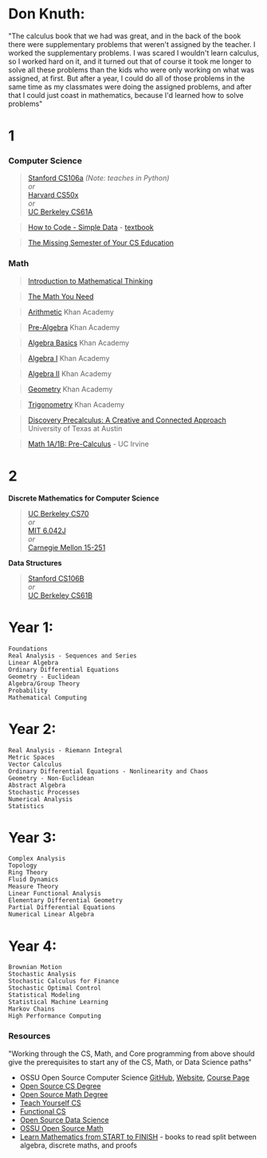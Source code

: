 # Don Knuth:

"The calculus book that we had was great, and in the back of the book there were supplementary problems that weren't assigned by the teacher. I worked the supplementary problems. I was scared I wouldn't learn calculus, so I worked hard on it, and it turned out that of course it took me longer to solve all these problems than the kids who were only working on what was assigned, at first. But after a year, I could do all of those problems in the same time as my classmates were doing the assigned problems, and after that I could just coast in mathematics, because I'd learned how to solve problems"

# 1

### Computer Science

> [Stanford CS106a](https://web.stanford.edu/class/cs106a/index.html) *(Note: teaches in Python)*  
> *or*  
> [Harvard CS50x](https://www.edx.org/course/introduction-computer-science-harvardx-cs50x)  
> *or*  
> [UC Berkeley CS61A](https://cs61a.org/)

>[How to Code - Simple Data](https://www.edx.org/course/how-to-code-simple-data) - [textbook](https://htdp.org/2022-8-7/Book/index.html)

>[The Missing Semester of Your CS Education](https://missing.csail.mit.edu/)


### Math

>[Introduction to Mathematical Thinking](https://www.coursera.org/learn/mathematical-thinking)

>[The Math You Need](https://learnaifromscratch.github.io/themathyouneed.html)

>[Arithmetic](https://www.khanacademy.org/math/arithmetic) Khan Academy

>[Pre-Algebra](https://www.khanacademy.org/math/pre-algebra) Khan Academy

>[Algebra Basics](https://www.khanacademy.org/math/algebra-basics) Khan Academy

>[Algebra I](https://www.khanacademy.org/math/algebra) Khan Academy

>[Algebra II](https://www.khanacademy.org/math/algebra2) Khan Academy

>[Geometry](https://www.khanacademy.org/math/geometry) Khan Academy

>[Trigonometry](https://www.khanacademy.org/math/trigonometry) Khan Academy

>[Discovery Precalculus: A Creative and Connected Approach](https://www.edx.org/course/discovery-precalculus-creative-connected-utaustinx-ut-prec-10-03x#!) University of Texas at Austin

>[Math 1A/1B: Pre-Calculus](https://open.uci.edu/courses/math_1a1b_precalculus.html) - UC Irvine

# 2

**Discrete Mathematics for Computer Science**

> [UC Berkeley CS70](https://www.eecs70.org/)  
> *or*  
> [MIT 6.042J](http://ocw.mit.edu/courses/electrical-engineering-and-computer-science/6-042j-mathematics-for-computer-science-fall-2010/)  
> *or*  
> [Carnegie Mellon 15-251](http://www.cs.cmu.edu/~15251/index.html)  

**Data Structures**

> [Stanford CS106B](https://web.stanford.edu/class/cs106b/)  
> *or*  
> [UC Berkeley CS61B](https://inst.eecs.berkeley.edu/~cs61b/archives.html)


# Year 1:

> 
    Foundations
    Real Analysis - Sequences and Series
    Linear Algebra
    Ordinary Differential Equations
    Geometry - Euclidean
    Algebra/Group Theory
    Probability
    Mathematical Computing

# Year 2:

> 
    Real Analysis - Riemann Integral
    Metric Spaces
    Vector Calculus
    Ordinary Differential Equations - Nonlinearity and Chaos
    Geometry - Non-Euclidean
    Abstract Algebra
    Stochastic Processes
    Numerical Analysis
    Statistics

# Year 3:

> 
    Complex Analysis
    Topology
    Ring Theory
    Fluid Dynamics
    Measure Theory
    Linear Functional Analysis
    Elementary Differential Geometry
    Partial Differential Equations
    Numerical Linear Algebra

# Year 4:

> 
    Brownian Motion
    Stochastic Analysis
    Stochastic Calculus for Finance
    Stochastic Optimal Control
    Statistical Modeling
    Statistical Machine Learning
    Markov Chains
    High Performance Computing




### Resources

"Working through the CS, Math, and Core programming from above should give the prerequisites to start any of the CS, Math, or Data Science paths"

* OSSU Open Source Computer Science [GitHub](https://github.com/ossu/computer-science), [Website](https://ossu.firebaseapp.com/#/), [Course Page](https://ossu.thinkific.com/courses/computer-science-v7)
* [Open Source CS Degree](https://github.com/mvillaloboz/open-source-cs-degree)
* [Open Source Math Degree](https://github.com/shanirivers/open-source-mathematics-degree)
* [Teach Yourself CS](https://teachyourselfcs.com/)
* [Functional CS](https://functionalcs.github.io/curriculum/)
* [Open Source Data Science](https://github.com/datasciencemasters/go)
* [OSSU Open Source Math](https://github.com/ossu/math)
* [Learn Mathematics from START to FINISH](https://www.youtube.com/watch?v=didXE0HkSC8) - books to read split between algebra, discrete maths, and proofs

